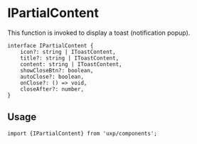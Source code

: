# IPartialContent



This function is invoked to display a toast (notification popup).





```tsx
interface IPartialContent {
    icon?: string | IToastContent,
    title?: string | IToastContent,
    content: string | IToastContent,
    showCloseBtn?: boolean,
    autoClose?: boolean,
    onClose?: () => void,
    closeAfter?: number,
}
```

## Usage



```tsx
import {IPartialContent} from 'uxp/components';
```


